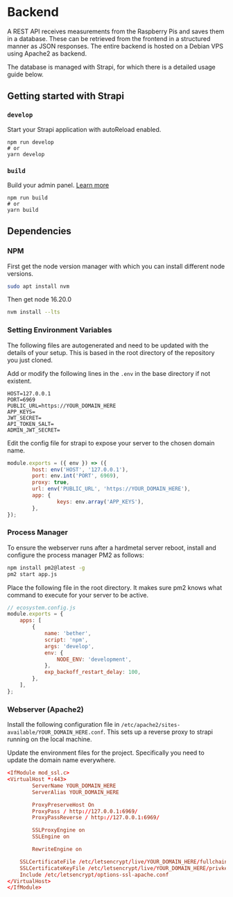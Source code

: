 # Backend

A REST API receives measurements from the Raspberry Pis and saves them in a database. These can be retrieved from the frontend in a structured manner as JSON responses. The entire backend is hosted on a Debian VPS using Apache2 as backend.

The database is managed with Strapi, for which there is a detailed usage guide below.

## Getting started with Strapi


### `develop`

Start your Strapi application with autoReload enabled.

```
npm run develop
# or
yarn develop
```

### `build`

Build your admin panel. [Learn more](https://docs.strapi.io/developer-docs/latest/developer-resources/cli/CLI.html#strapi-build)

```
npm run build
# or
yarn build
```

## Dependencies

### NPM

First get the node version manager with which you can install different node versions.

```sh
sudo apt install nvm
```

Then get node 16.20.0

```sh
nvm install --lts
```


### Setting Environment Variables

The following files are autogenerated and need to be updated with the details of your setup. This is based in the root directory of the repository you just cloned.

Add or modify the following lines in the `.env` in the base directory if not existent.

```
HOST=127.0.0.1
PORT=6969
PUBLIC_URL=https://YOUR_DOMAIN_HERE
APP_KEYS=
JWT_SECRET=
API_TOKEN_SALT=
ADMIN_JWT_SECRET=
```

Edit the config file for strapi to expose your server to the chosen domain name.

```js
module.exports = ({ env }) => ({
        host: env('HOST', '127.0.0.1'),
        port: env.int('PORT', 6969),
        proxy: true,
        url: env('PUBLIC_URL', 'https://YOUR_DOMAIN_HERE'),
        app: {
                keys: env.array('APP_KEYS'),
        },
});
```


### Process Manager

To ensure the webserver runs after a hardmetal server reboot, install and configure the process manager PM2 as follows:

```sh
npm install pm2@latest -g
pm2 start app.js
```

Place the following file in the root directory. It makes sure pm2 knows what command to execute for your server to be active.

```js
// ecosystem.config.js
module.exports = {
    apps: [
        {
            name: 'bether',
            script: 'npm',
            args: 'develop',
            env: {
                NODE_ENV: 'development',
            },
            exp_backoff_restart_delay: 100,
        },
    ],
};
```


### Webserver (Apache2)

Install the following configuration file in `/etc/apache2/sites-available/YOUR_DOMAIN_HERE.conf`. This sets up a reverse proxy to strapi running on the local machine.

Update the environment files for the project. Specifically you need to update the domain name everywhere.

```conf
<IfModule mod_ssl.c>
<VirtualHost *:443>
        ServerName YOUR_DOMAIN_HERE
        ServerAlias YOUR_DOMAIN_HERE

        ProxyPreserveHost On
        ProxyPass / http://127.0.0.1:6969/
        ProxyPassReverse / http://127.0.0.1:6969/

        SSLProxyEngine on
        SSLEngine on

        RewriteEngine on

    SSLCertificateFile /etc/letsencrypt/live/YOUR_DOMAIN_HERE/fullchain.pem
    SSLCertificateKeyFile /etc/letsencrypt/live/YOUR_DOMAIN_HERE/privkey.pem
    Include /etc/letsencrypt/options-ssl-apache.conf
</VirtualHost>
</IfModule>
```